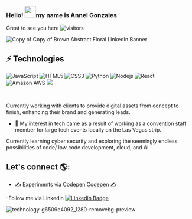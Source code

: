 ### Hello! <img src="https://raw.githubusercontent.com/MartinHeinz/MartinHeinz/master/wave.gif" width="30px">my name is Annel Gonzales
 Great to see you here
 ![visitors](https://visitor-badge.glitch.me/badge?page_id=page.id)
 
 

![Copy of Copy of Brown Abstract Floral LinkedIn Banner](https://user-images.githubusercontent.com/96323677/184256731-f65f2a2c-5a68-46b7-89f4-881b397bb0b9.png)



## ⚡ Technologies

![JavaScript](https://img.shields.io/badge/-JavaScript-black?style=flat-square&logo=javascript)
![HTML5](https://img.shields.io/badge/-HTML5-E34F26?style=flat-square&logo=html5&logoColor=white)
![CSS3](https://img.shields.io/badge/-CSS3-1572B6?style=flat-square&logo=css3)
![Python](https://img.shields.io/badge/-Python-black?style=flat-square&logo=Python)
![Nodejs](https://img.shields.io/badge/-Nodejs-black?style=flat-square&logo=Node.js)
![React](https://img.shields.io/badge/-React-black?style=flat-square&logo=react)
![Amazon AWS](https://img.shields.io/badge/Amazon%20AWS-232F3E?style=flat-square&logo=amazon-aws)
<img src="{https://img.shields.io/badge/Netlify-00C7B7?style=for-the-badge&logo=netlify&logoColor=white}"/>

 <br>


Currently working with clients to provide digital assets from concept to finish, enhancing their brand and generating leads. 


- 👀 My interest in tech came as a result of working as a convention staff member for large tech events locally on the Las Vegas strip.

Currently learning cyber security and exploring the seemingly endless possibilities of code/ low code development, cloud, and AI.   


  
  
 

  
  ## Let's connect 🌎:
  
  - ✍️ Experiments via Codepen <a href="https://codepen.io/Annel702">Codepen</a> ✍️


  -Follow me via Linkedin [![Linkedin Badge](https://img.shields.io/badge/-Annel-blue?style=flat-square&logo=Linkedin&logoColor=white&link=https://www.linkedin.com/in/Annel702/)](https://www.linkedin.com/in/Annel702/)


 ![technology-g6509e4092_1280-removebg-preview](https://user-images.githubusercontent.com/96323677/161875811-875230d7-ce09-431d-b547-95aa19d53f1a.png)

<!---
Annel702/Annel702 is a ✨ special ✨ repository because its `README.md` (this file) appears on your GitHub profile.
You can click the Preview link to take a look at your changes.
--->
